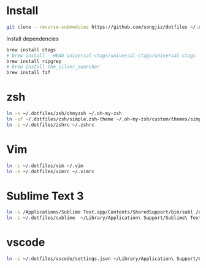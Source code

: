 # Install

```bash
git clone --recurse-submodules https://github.com/songjiz/dotfiles ~/.dotfiles
```

Install dependencies

```bash
brew install ctags
# brew install --HEAD universal-ctags/universal-ctags/universal-ctags
brew install ripgrep
# brew install the_silver_searcher
brew install fzf
```

# zsh

```bash
ln -s ~/.dotfiles/zsh/ohmyzsh ~/.oh-my-zsh
ln -sf ~/.dotfiles/zsh/simple.zsh-theme ~/.oh-my-zsh/custom/themes/simple.zsh-theme
ln -s ~/.dotfiles/zshrc ~/.zshrc
```

# Vim

```bash
ln -s ~/.dotfiles/vim ~/.vim
ln -s ~/.dotfiles/vimrc ~/.vimrc
```

# Sublime Text 3

```bash
ln -s /Applications/Sublime Text.app/Contents/SharedSupport/bin/subl /usr/local/bin/subl
ln -s ~/.dotfiles/sublime  ~/Library/Application\ Support/Sublime\ Text\ 3/Packages/User
```

# vscode

```bash
ln -s ~/.dotfiles/vscode/settings.json ~/Library/Application\ Support/Code/User/settings.json
```
